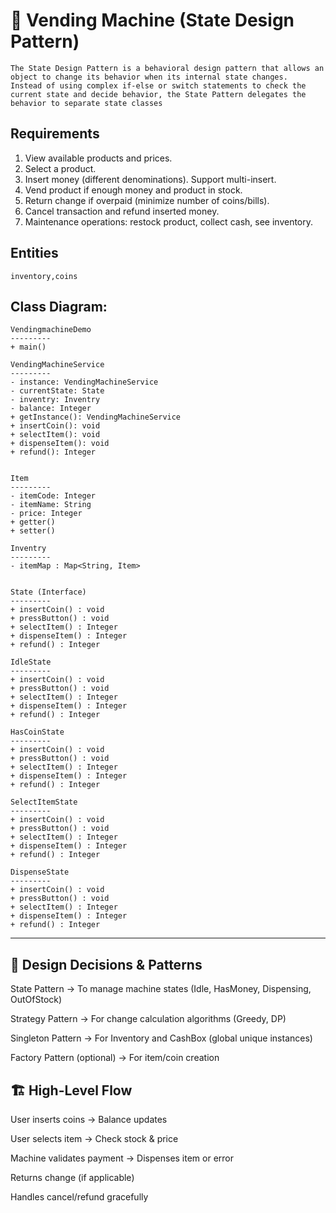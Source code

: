 # 👔 Vending Machine (State Design Pattern)
    The State Design Pattern is a behavioral design pattern that allows an object to change its behavior when its internal state changes.
    Instead of using complex if-else or switch statements to check the current state and decide behavior, the State Pattern delegates the behavior to separate state classes

## Requirements
1. View available products and prices.
2. Select a product.
3. Insert money (different denominations). Support multi-insert.
4. Vend product if enough money and product in stock.
5. Return change if overpaid (minimize number of coins/bills).
6. Cancel transaction and refund inserted money.
7. Maintenance operations: restock product, collect cash, see inventory.

## Entities
    inventory,coins

## Class Diagram:
    VendingmachineDemo
    ---------
    + main()
   
    VendingMachineService
    ---------
    - instance: VendingMachineService
    - currentState: State
    - inventry: Inventry
    - balance: Integer
    + getInstance(): VendingMachineService
    + insertCoin(): void
    + selectItem(): void
    + dispenseItem(): void
    + refund(): Integer


    Item
    ---------
    - itemCode: Integer
    - itemName: String
    - price: Integer
    + getter()
    + setter()

    Inventry
    ---------
    - itemMap : Map<String, Item>


    State (Interface)
    ---------
    + insertCoin() : void
    + pressButton() : void
    + selectItem() : Integer
    + dispenseItem() : Integer
    + refund() : Integer
    
    IdleState
    ---------
    + insertCoin() : void
    + pressButton() : void
    + selectItem() : Integer
    + dispenseItem() : Integer
    + refund() : Integer

    HasCoinState
    ---------
    + insertCoin() : void
    + pressButton() : void
    + selectItem() : Integer
    + dispenseItem() : Integer
    + refund() : Integer

    SelectItemState
    ---------
    + insertCoin() : void
    + pressButton() : void
    + selectItem() : Integer
    + dispenseItem() : Integer
    + refund() : Integer

    DispenseState
    ---------
    + insertCoin() : void
    + pressButton() : void
    + selectItem() : Integer
    + dispenseItem() : Integer
    + refund() : Integer

---
## 🎯 Design Decisions & Patterns

State Pattern → To manage machine states (Idle, HasMoney, Dispensing, OutOfStock)

Strategy Pattern → For change calculation algorithms (Greedy, DP)

Singleton Pattern → For Inventory and CashBox (global unique instances)

Factory Pattern (optional) → For item/coin creation

## 🏗️ High-Level Flow

User inserts coins → Balance updates

User selects item → Check stock & price

Machine validates payment → Dispenses item or error

Returns change (if applicable)

Handles cancel/refund gracefully
